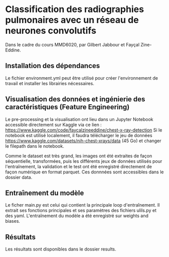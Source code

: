 # Classification des radiographies pulmonaires avec un réseau de neurones convolutifs
Dans le cadre du cours MMD6020, par Gilbert Jabbour et Fayçal Zine-Eddine.

## Installation des dépendances
Le fichier environment.yml peut être utilisé pour créer l'environnement de travail et installer les librairies nécessaires.

## Visualisation des données et ingénierie des caractéristiques (Feature Engineering)
Le pre-processing et la visualisation ont lieu dans un Jupyter Notebook accessible directement sur Kaggle via ce lien : https://www.kaggle.com/code/faycalzineeddine/chest-x-ray-detection
Si le notebook est utilisé localement, il faudra télécharger le jeu de données https://www.kaggle.com/datasets/nih-chest-xrays/data (45 Go) et changer le filepath dans le notebook.

Comme le dataset est très grand, les images ont été extraites de façon séquentielle, transformées, puis les différents jeux de données utilisés pour l'entraînement, la validation et le test ont été enregistré directement de façon numérique en format parquet. Ces donnnées sont accessibles dans le dossier data.

## Entraînement du modèle
Le ficher main.py est celui qui contient la principale loop d'entraînement. Il extrait ses fonctions principales et ses paramètres des fichiers ulils.py et des yaml.
L'entraînement du modèle a été enregistré sur weights and biases. 

## Résultats
Les résultats sont disponibles dans le dossier results.
